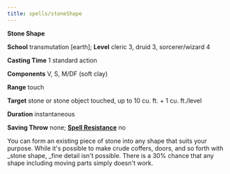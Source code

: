 ```yaml
---
title: spells/stoneShape
---
```

 **Stone Shape**

**School** transmutation [earth]; **Level** cleric 3, druid 3, sorcerer/wizard 4

**Casting Time** 1 standard action

**Components** V, S, M/DF (soft clay)

**Range** touch

**Target** stone or stone object touched, up to 10 cu. ft. + 1 cu. ft./level

**Duration** instantaneous

**Saving Throw** none; **[Spell Resistance](../glossary#_spell-resistance)** no

You can form an existing piece of stone into any shape that suits your purpose. While it's possible to make crude coffers, doors, and so forth with _stone shape, _fine detail isn't possible. There is a 30% chance that any shape including moving parts simply doesn't work.

